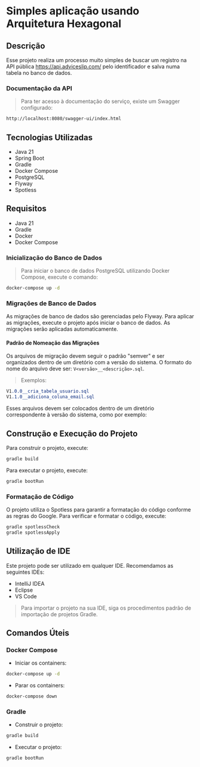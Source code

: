 # Simples aplicação usando Arquitetura Hexagonal

## Descrição
Esse projeto realiza um processo muito simples de buscar um registro na API pública https://api.adviceslip.com/ pelo identificador e salva numa tabela no banco de dados. 

### Documentação da API
>Para ter acesso à documentação do serviço, existe um Swagger configurado:

```bash
http://localhost:8080/swagger-ui/index.html
```

## Tecnologias Utilizadas
- Java 21
- Spring Boot
- Gradle
- Docker Compose
- PostgreSQL
- Flyway
- Spotless

## Requisitos
- Java 21
- Gradle
- Docker
- Docker Compose
 

### Inicialização do Banco de Dados
>Para iniciar o banco de dados PostgreSQL utilizando Docker Compose, execute o comando:

```bash
docker-compose up -d
```

### Migrações de Banco de Dados
As migrações de banco de dados são gerenciadas pelo Flyway. Para aplicar as migrações, execute o projeto após iniciar o banco de dados. As migrações serão aplicadas automaticamente.

#### Padrão de Nomeação das Migrações
Os arquivos de migração devem seguir o padrão "semver" e ser organizados dentro de um diretório com a versão do sistema. O formato do nome do arquivo deve ser: `V<versão>__<descrição>.sql`.

> Exemplos:

```css
V1.0.0__cria_tabela_usuario.sql
V1.1.0__adiciona_coluna_email.sql
```

Esses arquivos devem ser colocados dentro de um diretório correspondente à versão do sistema, como por exemplo:


## Construção e Execução do Projeto
Para construir o projeto, execute:

```bash
gradle build
``` 
Para executar o projeto, execute:

```bash
gradle bootRun
``` 

### Formatação de Código
O projeto utiliza o Spotless para garantir a formatação do código conforme as regras do Google. Para verificar e formatar o código, execute:

```bash
gradle spotlessCheck
gradle spotlessApply
``` 

## Utilização de IDE
Este projeto pode ser utilizado em qualquer IDE. Recomendamos as seguintes IDEs:

- IntelliJ IDEA
- Eclipse
- VS Code

> Para importar o projeto na sua IDE, siga os procedimentos padrão de importação de projetos Gradle.

## Comandos Úteis

### Docker Compose
- Iniciar os containers:
```bash
docker-compose up -d
``` 

- Parar os containers:

```bash
docker-compose down
``` 
### Gradle
- Construir o projeto:

```bash
gradle build
``` 

- Executar o projeto:

```bash
gradle bootRun
```